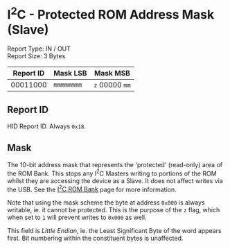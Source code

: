 # I<sup>2</sup>C - Protected ROM Address Mask (Slave)
Report Type: IN / OUT<br />
Report Size: 3 Bytes

| Report ID | Mask LSB   | Mask MSB                 |
|-----------|------------|--------------------------|
| 00011000  | `mmmmmmmm` | `z`&nbsp;00000&nbsp;`mm` |

## Report ID
HID Report ID.  Always `0x18`.

## Mask
The 10-bit address mask that represents the 'protected' (read-only) area of the ROM Bank.  This stops any I<sup>2</sup>C Masters writing to portions of
the ROM whilst they are accessing the device as a Slave.  It does not affect writes via the USB.  See the [I<sup>2</sup>C ROM Bank](../../../I2c/RomBank.md)
page for more information.

Note that using the mask scheme the byte at address `0x000` is always writable, ie. it cannot be protected.  This is the purpose of the `z` flag, which when
set to `1` will prevent writes to `0x000` as well.

This field is *Little Endian*, ie. the Least Significant Byte of the word appears first.  Bit numbering within the constituent bytes is unaffected.

